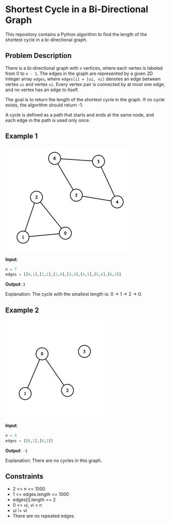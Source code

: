 # Shortest Cycle in a Bi-Directional Graph

This repository contains a Python algorithm to find the length of the shortest cycle in a bi-directional graph.

## Problem Description

There is a bi-directional graph with `n` vertices, where each vertex is labeled from 0 to `n - 1`. The edges in the graph are represented by a given 2D integer array `edges`, where `edges[i] = [ui, vi]` denotes an edge between vertex `ui` and vertex `vi`. Every vertex pair is connected by at most one edge, and no vertex has an edge to itself.

The goal is to return the length of the shortest cycle in the graph. If no cycle exists, the algorithm should return -1.

A cycle is defined as a path that starts and ends at the same node, and each edge in the path is used only once.

## Example 1
![Shortest Cycle](./media/cropped.png)


**Input**:
```python
n = 7
edges = [[0,1],[1,2],[2,0],[3,4],[4,5],[5,6],[6,3]]
```

**Output**: `3`

Explanation: The cycle with the smallest length is: 0 -> 1 -> 2 -> 0.

## Example 2
![Shortest Cycle](./media/croppedagin.png)

**Input**:
```python
n = 4
edges = [[0,1],[0,2]]
```

**Output**: `-1`

Explanation: There are no cycles in this graph.

## Constraints

- 2 <= n <= 1000
- 1 <= edges.length <= 1000
- edges[i].length == 2
- 0 <= ui, vi < n
- ui != vi
- There are no repeated edges.